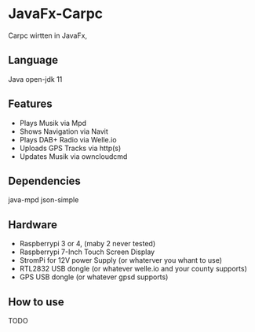 # JavaFx-Carpc
Carpc wirtten in JavaFx, 

## Language
Java open-jdk 11

## Features
- Plays Musik via Mpd
- Shows Navigation via Navit
- Plays DAB+ Radio via Welle.io
- Uploads GPS Tracks via http(s)
- Updates Musik via owncloudcmd

## Dependencies
java-mpd
json-simple

## Hardware
- Raspberrypi 3 or 4, (maby 2 never tested)
- Raspberrypi 7-Inch Touch Screen Display
- StromPi for 12V power Supply (or whaterver you whant to use)
- RTL2832 USB dongle (or whatever welle.io and your county supports)
- GPS USB dongle (or whatever gpsd supports)

## How to use
TODO
